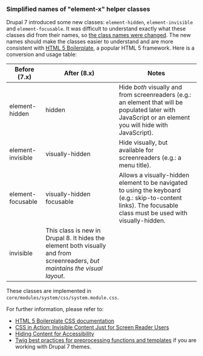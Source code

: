 ### Simplified names of "element-x" helper classes

Drupal 7 introduced some new classes: `element-hidden`, `element-invisible` and `element-focusable`. It was difficult to understand exactly what these classes did from their names, so [the class names were changed](/node/2022859). The new names should make the classes easier to understand and are more consistent with [HTML 5 Boilerplate](http://html5boilerplate.com/), a popular HTML 5 framework. Here is a conversion and usage table:

| Before (7.x)      | After (8.x)                                                                                                                   | Notes                                                                                                                                                         |
| ----------------- | ----------------------------------------------------------------------------------------------------------------------------- | ------------------------------------------------------------------------------------------------------------------------------------------------------------- |
| element-hidden    | hidden                                                                                                                        | Hide _both_ visually and from screenreaders (e.g.: an element that will be populated later with JavaScript or an element you will hide with JavaScript).      |
| element-invisible | visually-hidden                                                                                                               | Hide visually, but available for screenreaders (e.g.: a menu title).                                                                                          |
| element-focusable | visually-hidden focusable                                                                                                     | Allows a visually-hidden element to be navigated to using the keyboard (e.g.: skip-to-content links). The focusable class must be used with visually\-hidden. |
| invisible         | This class is new in Drupal 8\. It hides the element both visually and from screenreaders, _but maintains the visual layout_. |                                                                                                                                                               |

These classes are implemented in `core/modules/system/css/system.module.css`.

For further information, please refer to:

* [HTML 5 Boilerplate CSS documentation](https://github.com/h5bp/html5-boilerplate/blob/v4.2.0/doc/css.md#common-helpers)
* [CSS in Action: Invisible Content Just for Screen Reader Users](http://webaim.org/techniques/css/invisiblecontent/)
* [Hiding Content for Accessibility](http://snook.ca/archives/html%5Fand%5Fcss/hiding-content-for-accessibility)
* [Twig best practices for preprocessing functions and templates](https://www.drupal.org/docs/8/theming/twig/twig-best-practices-preprocess-functions-and-templates) if you are working with Drupal 7 themes.